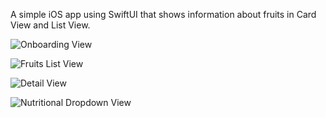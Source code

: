 A simple iOS app using SwiftUI that shows information about fruits in Card View and List View.

![Onboarding View](Screenshots/Onboarding-View.png)

![Fruits List View](Screenshots/Fruits-List-View.png)

![Detail View](Screenshots/Detail-View.png)

![Nutritional Dropdown View](Screenshots/Nutritional-Dropdown-View.png)
